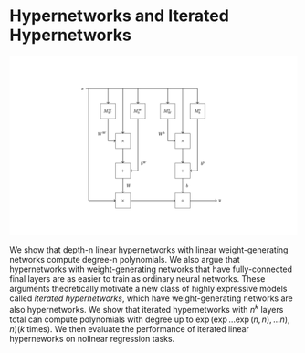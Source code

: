 # Hypernetworks and Iterated Hypernetworks

![alt text](https://raw.githubusercontent.com/henrysteinitz/trace/main/assets/iterated_hypernetwork.png)

We show that depth-n linear hypernetworks with linear weight-generating networks compute degree-n polynomials. We also argue that hypernetworks with weight-generating networks that have fully-connected final layers are as easier to train as ordinary neural networks. These arguments theoretically motivate a new class of highly expressive models called *iterated hypernetworks*, which have weight-generating networks are also hypernetworks. We show that iterated hypernetworks with $n^k$ layers total can compute polynomials with degree up to $\exp(\exp\dots\exp(n,n),\dots n), n) (k \text{ times})$. We then evaluate the performance of iterated linear hyperneworks on nolinear regression tasks.